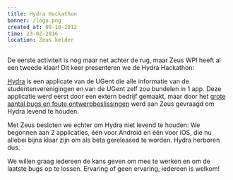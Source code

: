 ```yaml
---
title: Hydra Hackathon
banner: /logo.png
created_at: 09-10-2012
time: 23-02-2016
location: Zeus kelder
---
```


De eerste activiteit is nog maar net achter de rug, maar Zeus WPI heeft al een tweede klaar! Dit keer presenteren we de Hydra Hackathon:

<a href="http://www.ugent.be/nl/actueel/nieuws/persberichten/app-hydra-student-acitiviteit.htm">Hydra</a> is een applicate van de UGent die alle informatie van de studentenverenigingen en van de UGent zelf zou bundelen in 1 app. Deze applicatie werd eerst door een extern bedrijf gemaakt, maar door het <a href="http://www.schamper.ugent.be/515/hydra-onthoofd">grote aantal bugs en foute ontwerpbeslissingen</a> werd aan Zeus gevraagd om Hydra levend te houden.

Met Zeus besloten we echter om Hydra niet levend te houden: We begonnen aan 2 applicaties, één voor Android en één voor iOS, die nu allebei bijna klaar zijn om als beta gereleased te worden. Hydra herboren dus.

We willen graag iedereen de kans geven om mee te werken en om de laatste bugs op te lossen. Ervaring of geen ervaring, iedereen is welkom!
